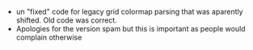 - un "fixed" code for legacy grid colormap parsing that was aparently shifted. Old code was correct.
- Apologies for the version spam but this is important as people would complain otherwise
